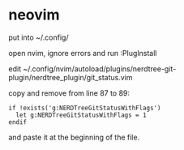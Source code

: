 # neovim

put into ~/.config/

open nvim, ignore errors and run :PlugInstall

edit ~/.config/nvim/autoload/plugins/nerdtree-git-plugin/nerdtree_plugin/git_status.vim

copy and remove from line 87 to 89: 

```
if !exists('g:NERDTreeGitStatusWithFlags')
  let g:NERDTreeGitStatusWithFlags = 1
endif
```

and paste it at the beginning of the file.

